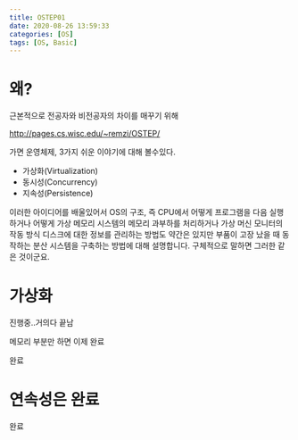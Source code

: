 ```yaml
---
title: OSTEP01
date: 2020-08-26 13:59:33
categories: [OS]
tags: [OS, Basic]
---
```


# 왜?

근본적으로 전공자와 비전공자의 차이를 매꾸기  위해

http://pages.cs.wisc.edu/~remzi/OSTEP/

가면 운영체제, 3가지 쉬운 이야기에 대해  볼수있다.

- 가상화(Virtualization)
- 동시성(Concurrency) 
- 지속성(Persistence)

이러한 아이디어를 배울있어서 OS의 구조, 즉 CPU에서 어떻게 프로그램을 다음 실행하거나 어떻게 가상 메모리 시스템의 메모리 과부하를 처리하거나 가상 머신 모니터의 작동 방식 디스크에 대한 정보를 관리하는 방법도 약간은 있지만 부품이 고장 났을 때 동작하는 분산 시스템을 구축하는 방법에 대해 설명합니다. 구체적으로 말하면 그러한 같은 것이군요.

# 가상화



진행중..거의다 끝남

메모리 부분만 하면 이제 완료

완료

# 연속성은 완료

완료













